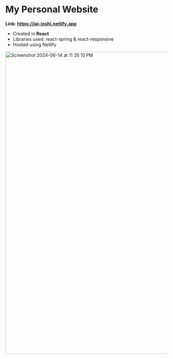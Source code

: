 # My Personal Website

**Link: https://jai-joshi.netlify.app**

- Created in **React**
- Libraries used: react-spring & react-responsive  
- Hosted using Netlify

<img width="941" alt="Screenshot 2024-06-14 at 11 35 10 PM" src="https://github.com/Jai0212/My-Website/assets/86296165/5e328a95-eb7c-4367-a99e-4ed14fe7def7">
